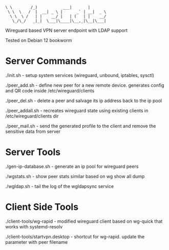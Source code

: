     \ \        /_)           ___|       |        
     \ \  \   /  |  __| _ \ |      _` | __|  _ \ 
      \ \  \ /   | |    __/ |   | (   | |    __/ 
       \_/\_/   _|_|  \___|\____|\__,_|\__|\___| 


Wireguard based VPN server endpoint with LDAP support

Tested on Debian 12 bookworm

# Server Commands

./init.sh - setup system services (wireguard, unbound, iptables, sysctl)

./peer_add.sh - define new peer for a new remote device. generates config and QR code inside /etc/wireguard/clients

./peer_del.sh - delete a peer and salvage its ip address back to the ip pool

./peer_addall.sh - recreates wireguard state using existing clients in /etc/wireguard/clients dir

./peer_mail.sh - send the generated profile to the client and remove the sensitive data from server

# Server Tools

./gen-ip-database.sh - generate an ip pool for wireguard peers

./wgstats.sh - show peer stats similar based on wg show all dump

./wgldap.sh - tail the log of the wgldapsync service

# Client Side Tools

./client-tools/wg-rapid - modified wireguard client based on wg-quick that works with systemd-resolv

./client-tools/startvpn.desktop - shortcut for wg-rapid. update the parameter with peer filename
